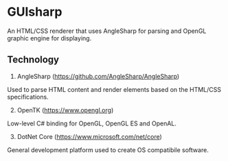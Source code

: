 # GUIsharp
An HTML/CSS renderer that uses AngleSharp for parsing and OpenGL graphic engine for displaying. 

## Technology
1. AngleSharp (https://github.com/AngleSharp/AngleSharp) 
<p>Used  to parse HTML content and render elements based on the HTML/CSS specifications.</p>

2. OpenTK (https://www.opengl.org)
<p>Low-level C# binding for OpenGL, OpenGL ES and OpenAL.</p>

3. DotNet Core (https://www.microsoft.com/net/core)
<p>General development platform used to create OS compatibile software.</p>






